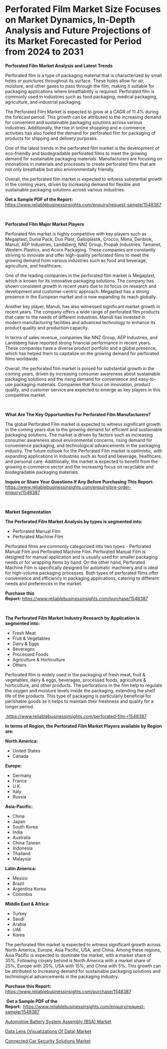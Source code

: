 <p><h1>Perforated Film Market Size Focuses on Market Dynamics, In-Depth Analysis and Future Projections of its Market Forecasted for Period from 2024 to 2031</h1></p><p><strong>Perforated Film Market Analysis and Latest Trends</strong></p>
<p><p>Perforated film is a type of packaging material that is characterized by small holes or punctures throughout its surface. These holes allow for air, moisture, and other gases to pass through the film, making it suitable for packaging applications where breathability is required. Perforated film is commonly used in industries such as food packaging, medical packaging, agriculture, and industrial packaging.</p><p>The Perforated Film Market is expected to grow at a CAGR of 11.4% during the forecast period. This growth can be attributed to the increasing demand for convenient and sustainable packaging solutions across various industries. Additionally, the rise in online shopping and e-commerce activities has also fueled the demand for perforated film for packaging of products for shipping and delivery purposes.</p><p>One of the latest trends in the perforated film market is the development of eco-friendly and biodegradable perforated films to meet the growing demand for sustainable packaging materials. Manufacturers are focusing on innovations in materials and processes to create perforated films that are not only breathable but also environmentally friendly.</p><p>Overall, the perforated film market is expected to witness substantial growth in the coming years, driven by increasing demand for flexible and sustainable packaging solutions across various industries.</p></p>
<p><strong>Get a Sample PDF of the Report:&nbsp;</strong> <a href="https://www.reliablebusinessinsights.com/enquiry/request-sample/1548387">https://www.reliablebusinessinsights.com/enquiry/request-sample/1548387</a></p>
<p>&nbsp;</p>
<p><strong>Perforated Film Major Market Players</strong></p>
<p><p>Perforated film market is highly competitive with key players such as Megaplast, Dunia Pack, Duo Plast, Galloplastik, Crocco, Mima, Deriblok, Manuli, AEP Industries, Landsberg, NNZ Group, Propak Industries, Tamanet, Western Plastics, and Acorn Packaging. These companies are constantly striving to innovate and offer high-quality perforated films to meet the growing demand from various industries such as food and beverage, agriculture, and healthcare.</p><p>One of the leading companies in the perforated film market is Megaplast, which is known for its innovative packaging solutions. The company has shown consistent growth in recent years due to its focus on research and development and customer-centric approach. Megaplast has a strong presence in the European market and is now expanding its reach globally.</p><p>Another key player, Manuli, has also witnessed significant market growth in recent years. The company offers a wide range of perforated film products that cater to the needs of different industries. Manuli has invested in modern manufacturing facilities and advanced technology to enhance its product quality and production capacity.</p><p>In terms of sales revenue, companies like NNZ Group, AEP Industries, and Landsberg have reported strong financial performance in recent years. These companies have a diverse product portfolio and a global presence, which has helped them to capitalize on the growing demand for perforated films worldwide.</p><p>Overall, the perforated film market is poised for substantial growth in the coming years, driven by increasing consumer awareness about sustainable packaging solutions and the rising demand for convenience and easy-to-use packaging materials. Companies that focus on innovation, product quality, and customer service are expected to emerge as key players in this competitive market.</p></p>
<p>&nbsp;</p>
<p><strong>What Are The Key Opportunities For Perforated Film Manufacturers?</strong></p>
<p><p>The global Perforated Film market is expected to witness significant growth in the coming years due to the growing demand for efficient and sustainable packaging solutions. The market is driven by factors such as increasing consumer awareness about environmental concerns, rising demand for convenience packaging, and technological advancements in the packaging industry. The future outlook for the Perforated Film market is optimistic, with expanding applications in industries such as food and beverage, healthcare, and personal care. Additionally, the market is expected to benefit from the growing e-commerce sector and the increasing focus on recyclable and biodegradable packaging materials.</p></p>
<p><strong>Inquire or Share Your Questions If Any Before Purchasing This Report:</strong> <a href="https://www.reliablebusinessinsights.com/enquiry/pre-order-enquiry/1548387">https://www.reliablebusinessinsights.com/enquiry/pre-order-enquiry/1548387</a></p>
<p>&nbsp;</p>
<p><strong>Market Segmentation</strong></p>
<p><strong>The Perforated Film Market Analysis by types is segmented into:</strong></p>
<p><ul><li>Perforated Manual Film</li><li>Perforated Machine Film</li></ul></p>
<p><p>Perforated films are commonly categorized into two types - Perforated Manual Film and Perforated Machine Film. Perforated Manual Film is designed for manual application and is usually used for smaller packaging needs or for wrapping items by hand. On the other hand, Perforated Machine Film is specifically designed for automatic machinery and is ideal for high-volume packaging processes. Both types of perforated films offer convenience and efficiency in packaging applications, catering to different needs and preferences in the market.</p></p>
<p><strong>Purchase this Report:&nbsp;</strong><a href="https://www.reliablebusinessinsights.com/purchase/1548387">https://www.reliablebusinessinsights.com/purchase/1548387</a></p>
<p>&nbsp;</p>
<p><strong>The Perforated Film Market Industry Research by Application is segmented into:</strong></p>
<p><ul><li>Fresh Meat</li><li>Fruit & Vegetables</li><li>Dairy & Eggs</li><li>Beverages</li><li>Processed Foods</li><li>Agriculture & Horticulture</li><li>Others</li></ul></p>
<p><p>Perforated film is widely used in the packaging of fresh meat, fruit & vegetables, dairy & eggs, beverages, processed foods, agriculture & horticulture, and other products. The perforations in the film help to regulate the oxygen and moisture levels inside the packaging, extending the shelf life of the products. This type of packaging is particularly beneficial for perishable goods as it helps to maintain their freshness and quality for a longer period.</p></p>
<p><a href="https://www.reliablebusinessinsights.com/perforated-film-r1548387">&nbsp;https://www.reliablebusinessinsights.com/perforated-film-r1548387</a></p>
<p><strong>In terms of Region, the Perforated Film Market Players available by Region are:</strong></p>
<p>
    <p> <strong> North America: </strong>
        <ul>
            <li>United States</li>
            <li>Canada</li>
        </ul>
        </p> 
    <p> <strong> Europe: </strong>
        <ul>
            <li>Germany</li>
            <li>France</li>
            <li>U.K.</li>
            <li>Italy</li>
            <li>Russia</li>
        </ul>
        </p> 
    <p> <strong> Asia-Pacific: </strong>
        <ul>
            <li>China</li>
            <li>Japan</li>
            <li>South Korea</li>
            <li>India</li>
            <li>Australia</li>
            <li>China Taiwan</li>
            <li>Indonesia</li>
            <li>Thailand</li>
            <li>Malaysia</li>
        </ul>
        </p> 
    <p> <strong> Latin America: </strong>
        <ul>
            <li>Mexico</li>
            <li>Brazil</li>
            <li>Argentina Korea</li>
            <li>Colombia</li>
        </ul>
        </p> 
    <p> <strong> Middle East & Africa: </strong>
        <ul>
            <li>Turkey</li>
            <li>Saudi</li>
            <li>Arabia</li>
            <li>UAE</li>
            <li>Korea</li>
        </ul>
    </p>
    </p>
<p><p>The perforated film market is expected to witness significant growth across North America, Europe, Asia Pacific, USA, and China. Among these regions, Asia Pacific is expected to dominate the market, with a market share of 35%. Following closely behind is North America with a market share of 25%, Europe with 20%, USA with 15%, and China with 5%. This growth can be attributed to increasing demand for sustainable packaging solutions and technological advancements in the packaging industry.</p></p>
<p><strong>Purchase this Report: </strong><a href="https://www.reliablebusinessinsights.com/purchase/1548387">https://www.reliablebusinessinsights.com/purchase/1548387</a></p>
<p>&nbsp;<strong>Get a Sample PDF of the Report:&nbsp;&nbsp;</strong><a href="https://www.reliablebusinessinsights.com/enquiry/request-sample/1548387">https://www.reliablebusinessinsights.com/enquiry/request-sample/1548387</a></p>
<p><strong></strong></p>
<p><p><a href="https://github.com/tamvrosiya/Market-Research-Report-List-5/blob/main/automotive-battery-system-assembly-bsa-market.md">Automotive Battery System Assembly (BSA) Market</a></p><p><a href="https://github.com/LiamKanenood/Market-Research-Report-List-1/blob/main/data-lens-visualizations-of-data-market.md">Data Lens (Visualizations Of Data) Market</a></p><p><a href="https://github.com/pizolina/Market-Research-Report-List-5/blob/main/connected-car-security-solutions-market.md">Connected Car Security Solutions Market</a></p></p>